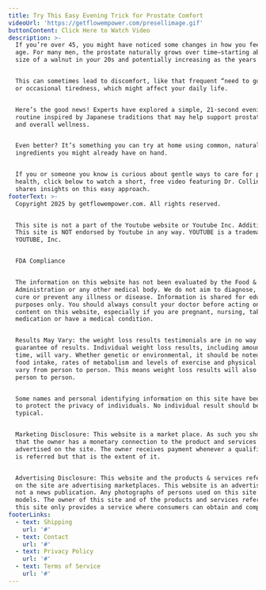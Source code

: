 ```yaml
---
title: Try This Easy Evening Trick for Prostate Comfort
videoUrl: 'https://getflowempower.com/presellimage.gif'
buttonContent: Click Here to Watch Video
description: >-
  If you’re over 45, you might have noticed some changes in how you feel as you
  age. For many men, the prostate naturally grows over time—starting about the
  size of a walnut in your 20s and potentially increasing as the years go by.


  This can sometimes lead to discomfort, like that frequent “need to go” feeling
  or occasional tiredness, which might affect your daily life.


  Here’s the good news! Experts have explored a simple, 21-second evening
  routine inspired by Japanese traditions that may help support prostate comfort
  and overall wellness.


  Even better? It’s something you can try at home using common, natural
  ingredients you might already have on hand.


  If you or someone you know is curious about gentle ways to care for prostate
  health, click below to watch a short, free video featuring Dr. Collins, who
  shares insights on this easy approach.
footerText: >-
  Copyright 2025 by getflowempower.com. All rights reserved.


  This site is not a part of the Youtube website or Youtube Inc. Additionally,
  This site is NOT endorsed by Youtube in any way. YOUTUBE is a trademark of
  YOUTUBE, Inc.


  FDA Compliance


  The information on this website has not been evaluated by the Food & Drug
  Administration or any other medical body. We do not aim to diagnose, treat,
  cure or prevent any illness or disease. Information is shared for educational
  purposes only. You should always consult your doctor before acting on any
  content on this website, especially if you are pregnant, nursing, taking
  medication or have a medical condition.


  Results May Vary: the weight loss results testimonials are in no way a
  guarantee of results. Individual weight loss results, including amount and
  time, will vary. Whether genetic or environmental, it should be noted that
  food intake, rates of metabolism and levels of exercise and physical exertion
  vary from person to person. This means weight loss results will also vary from
  person to person.


  Some names and personal identifying information on this site have been changed
  to protect the privacy of individuals. No individual result should be seen as
  typical.


  Marketing Disclosure: This website is a market place. As such you should know
  that the owner has a monetary connection to the product and services
  advertised on the site. The owner receives payment whenever a qualified lead
  is referred but that is the extent of it.


  Advertising Disclosure: This website and the products & services referred to
  on the site are advertising marketplaces. This website is an advertisement and
  not a news publication. Any photographs of persons used on this site are
  models. The owner of this site and of the products and services referred to on
  this site only provides a service where consumers can obtain and compare.
footerLinks:
  - text: Shipping
    url: '#'
  - text: Contact
    url: '#'
  - text: Privacy Policy
    url: '#'
  - text: Terms of Service
    url: '#'
---
```


